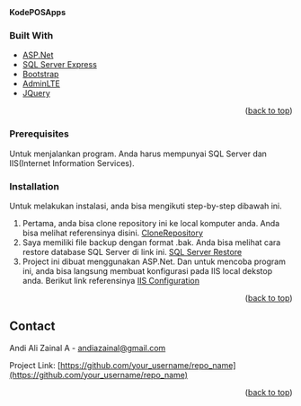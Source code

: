 <div id="top"></div>
<b>KodePOSApps</b>


### Built With

* [ASP.Net](https://dotnet.microsoft.com/en-us/apps/aspnet)
* [SQL Server Express](https://dotnet.microsoft.com/en-us/apps/aspnet)
* [Bootstrap](https://getbootstrap.com)
* [AdminLTE](https://adminlte.io/)
* [JQuery](https://jquery.com)

<p align="right">(<a href="#top">back to top</a>)</p>


### Prerequisites

Untuk menjalankan program. 
Anda harus mempunyai SQL Server dan IIS(Internet Information Services).


### Installation

Untuk melakukan instalasi, anda bisa mengikuti step-by-step dibawah ini.

1. Pertama, anda bisa clone repository ini ke local komputer anda. Anda bisa melihat referensinya disini. [CloneRepository](https://docs.github.com/en/desktop/contributing-and-collaborating-using-github-desktop/adding-and-cloning-repositories/cloning-and-forking-repositories-from-github-desktop)
2. Saya memiliki file backup dengan format .bak. Anda bisa melihat cara restore database SQL Server di link ini. [SQL Server Restore](https://sqlbackupandftp.com/blog/restore-database-backup)
3. Project ini dibuat menggunakan ASP.Net. Dan untuk mencoba program ini, anda bisa langsung membuat konfigurasi pada IIS local dekstop anda. Berikut link referensinya [IIS Configuration](https://www.compilemode.com/2018/02/hosting-asp-net-mvc-application-on-iis.html)

<p align="right">(<a href="#top">back to top</a>)</p>


<!-- CONTACT -->
## Contact

Andi Ali Zainal A - andiazainal@gmail.com

Project Link: [https://github.com/your_username/repo_name](https://github.com/your_username/repo_name)

<p align="right">(<a href="#top">back to top</a>)</p>
